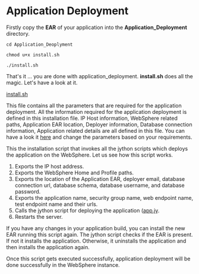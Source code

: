 # Application Deployment

Firstly copy the **EAR** of your application into the **Application_Deployment** directory.

`cd Application_Deoplyment`

`chmod u+x install.sh`

`./install.sh`

That's it ... you are done with application_deployment. **install.sh** does all the magic. Let's have a look at it.

[install.sh](https://github.com/ibm-cloud-architecture/refarch-jee-customerorder/blob/was90-dev/Automation/Application_Deployment/install.sh)

This file contains all the parameters that are required for the application deployment. All the information required for the application deployment is defined in this installation file. IP Host information, WebSphere related paths, Application EAR location, Deployer information, Database connection information, Application related details are all defined in this file. You can have a look it [here](https://github.com/ibm-cloud-architecture/refarch-jee-customerorder/blob/was90-dev/Automation/Application_Deployment/install.sh) and change the parameters based on your requirements.

This the installation script that invokes all the jython scripts which deploys the application on the WebSphere. Let us see how this script works.

1.	Exports the IP host address.
2.	Exports the WebSphere Home and Profile paths. 
3.	Exports the location of the Application EAR, deployer email, database connection url, database schema, database username, and database password.
4.	Exports the application name, security group name, web endpoint name, test endpoint name and their urls.
5.	Calls the jython script for deploying the application ([app.jy](https://github.com/ibm-cloud-architecture/refarch-jee-customerorder/blob/was90-dev/Automation/Application_Deployment/app.jy).
6.	Restarts the server.

If you have any changes in your application build, you can install the new EAR running this script again.
The jython script checks if the EAR is present. If not it installs the application. Otherwise, it uninstalls the application and then installs the application again.

Once this script gets executed successfully, application deployment will be done successfully in the WebSphere instance.
